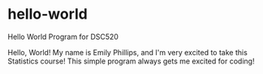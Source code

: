 # hello-world
Hello World Program for DSC520

Hello, World! My name is Emily Phillips, and I'm very excited to take this Statistics course!
This simple program always gets me excited for coding!
